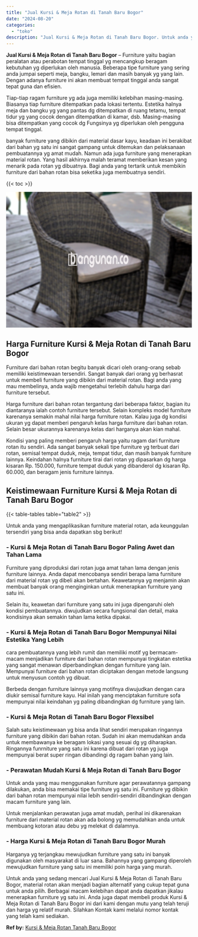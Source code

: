 ```yaml
---
title: "Jual Kursi & Meja Rotan di Tanah Baru Bogor"
date: "2024-08-20"
categories: 
  - "toko"
description: "Jual Kursi & Meja Rotan di Tanah Baru Bogor. Untuk anda yang sedang mencari Jual Kursi & Meja Rotan di Tanah Baru Bogor, material rotan akan menjadi bagian a..."
---
```


**Jual Kursi & Meja Rotan di Tanah Baru Bogor** – Furniture yaitu bagian peralatan atau perabotan tempat tinggal yg mencangkup beragam kebutuhan yg diperlukan oleh manusia. Beberapa tipe furniture yang sering anda jumpai seperti meja, bangku, lemari dan masih banyak yg yang lain. Dengan adanya furniture ini akan membuat tempat tinggal anda sangat tepat guna dan efisien.

Tiap-tiap ragam furniture yg ada juga memiliki kelebihan masing-masing. Biasanya tiap furniture ditempatkan pada lokasi tertentu. Estetika halnya meja dan bangku yg yang pantas dg ditempatkan di ruang tetamu, tempat tidur yg yang cocok dengan ditempatkan di kamar, dsb. Masing-masing bisa ditempatkan yang cocok dg Fungsinya yg diperlukan oleh pengguna tempat tinggal.

banyak furniture yang dibikin dari material dasar kayu, keadaan ini berakibat dari bahan yg satu ini sangat gampang untuk ditemukan dan pelaksanaan pembuatannya yg amat mudah. Namun ada juga furniture yang menerapkan material rotan. Yang hasil akhirnya malah teramat memberikan kesan yang menarik pada rotan yg dibuatnya. Bagi anda yang tertarik untuk membikin furniture dari bahan rotan bisa seketika juga membuatnya sendiri.

{{< toc >}}

![Jual Kursi & Meja Rotan di Tanah Baru Bogor](/images/kursi-meja-rotan-murah28.png)

## Harga Furniture Kursi & Meja Rotan di Tanah Baru Bogor

Furniture dari bahan rotan begitu banyak dicari oleh orang-orang sebab memiliki keistimewaan tersendiri. Sangat banyak dari orang yg berhasrat untuk membeli furniture yang dibikin dari material rotan. Bagi anda yang mau membelinya, anda wajib mengetahui terlebih dahulu harga dari furniture tersebut.

Harga furniture dari bahan rotan tergantung dari beberapa faktor, bagian itu diantaranya ialah contoh furniture tersebut. Selain kompleks model furniture karenanya semakin mahal nilai harga furniture rotan. Kalau juga dg kondisi ukuran yg dapat memberi pengaruh kelas harga furniture dari bahan rotan. Selain besar ukurannya karenanya kelas dari harganya akan kian mahal.

Kondisi yang paling memberi pengaruh harga yaitu ragam dari furniture rotan itu sendiri. Ada sangat banyak sekali tipe furniture yg terbuat dari rotan, semisal tempat duduk, meja, tempat tidur, dan masih banyak furniture lainnya. Keindahan halnya furniture tirai dari rotan yg dipasarkan dg harga kisaran Rp. 150.000, furniture tempat duduk yang dibanderol dg kisaran Rp. 60.000, dan beragam jenis furniture lainnya.

## Keistimewaan Furniture Kursi & Meja Rotan di Tanah Baru Bogor

{{< table-tables table="table2" >}}

Untuk anda yang mengaplikasikan furniture material rotan, ada keunggulan tersendiri yang bisa anda dapatkan sbg berikut!

### \- Kursi & Meja Rotan di Tanah Baru Bogor Paling Awet dan Tahan Lama

Furniture yang diproduksi dari rotan juga amat tahan lama dengan jenis furniture lainnya. Anda dapat mencobanya sendiri berapa lama furniture dari material rotan yg dibeli akan bertahan. Keawetannya yg menjamin akan membuat banyak orang menginginkan untuk menerapkan furniture yang satu ini.

Selain itu, keawetan dari furniture yang satu ini juga dipengaruhi oleh kondisi pembuatannya. diwujudkan secara fungsional dan detail, maka kondisinya akan semakin tahan lama ketika dipakai.

### \- Kursi & Meja Rotan di Tanah Baru Bogor Mempunyai Nilai Estetika Yang Lebih

cara pembuatannya yang lebih rumit dan memiliki motif yg bermacam-macam menjadikan furniture dari bahan rotan mempunyai tingkatan estetika yang sangat menawan diperbandingkan dengan furniture yang lain. Mempunyai furniture dari bahan rotan diciptakan dengan metode langsung untuk menyusun contoh yg dibuat.

Berbeda dengan furniture lainnya yang motifnya diwujudkan dengan cara diukir semisal furniture kayu. Hal inilah yang menciptakan furniture sofa mempunyai nilai keindahan yg paling dibandingkan dg furniture yang lain.

### \- Kursi & Meja Rotan di Tanah Baru Bogor Flexsibel

Salah satu keistimewaan yg bisa anda lihat sendiri merupakan ringannya furniture yang dibikin dari bahan rotan. Sudah ini akan memudahkan anda untuk membawanya ke beragam lokasi yang sesuai dg yg diharapkan. Ringannya funrniture yang satu ini karena dibuat dari rotan yg juga mempunyai berat super ringan dibandingi dg ragam bahan yang lain.

### \- Perawatan Mudah Kursi & Meja Rotan di Tanah Baru Bogor

Untuk anda yang mau menggunakan furniture agar perawatannya gampang dilakukan, anda bisa memakai tipe furniture yg satu ini. Furniture yg dibikin dari bahan rotan mempunyai nilai lebih sendiri-sendiri dibandingkan dengan macam furniture yang lain.

Untuk menjalankan perawatan juga amat mudah, perihal ini dikarenakan furniture dari material rotan akan ada bolong yg memudahkan anda untuk membuang kotoran atau debu yg melekat di dalamnya.

### \- Harga Kursi & Meja Rotan di Tanah Baru Bogor Murah

Harganya yg terjangkau mewujudkan furniture yang satu ini banyak digunakan oleh masyarakat di luar sana. Bahannya yang gampang diperoleh mewujudkan furniture yang satu ini memiliki poin harga yang murah.

Untuk anda yang sedang mencari Jual Kursi & Meja Rotan di Tanah Baru Bogor, material rotan akan menjadi bagian alternatif yang cukup tepat guna untuk anda pilih. Berbagai macam kelebihan dapat anda dapatkan jikalau menerapkan furniture yg satu ini. Anda juga dapat membeli produk Kursi & Meja Rotan di Tanah Baru Bogor ini dari kami dengan mutu yang telah teruji dan harga yg relatif murah. Silahkan Kontak kami melalui nomor kontak yang telah kami sediakan.

**Ref by:** [Kursi & Meja Rotan Tanah Baru Bogor](https://id.wikipedia.org/wiki/Kursi)
